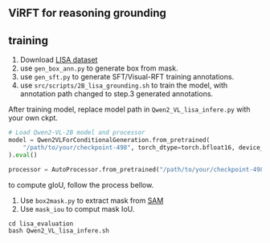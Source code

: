 ## ViRFT for reasoning grounding

## training
1. Download [LISA dataset](https://github.com/dvlab-research/LISA)
2. use `gen_box_ann.py` to generate box from mask.
3. use `gen_sft.py` to generate SFT/Visual-RFT training annotations.
4. use `src/scripts/2B_lisa_grounding.sh` to train the model, with annotation path changed to step.3 generated annotations.

After training model, replace model path in `Qwen2_VL_lisa_infere.py` with your own ckpt.

```python
# Load Qwen2-VL-2B model and processor
model = Qwen2VLForConditionalGeneration.from_pretrained(
    "/path/to/your/checkpoint-498", torch_dtype=torch.bfloat16, device_map="auto", attn_implementation="flash_attention_2"
).eval()

processor = AutoProcessor.from_pretrained("/path/to/your/checkpoint-498")
```

to compute gIoU, follow the process bellow.
1. Use `box2mask.py` to extract mask from [SAM](https://github.com/facebookresearch/segment-anything)
2. Use `mask_iou` to comput mask IoU.

```shell
cd lisa_evaluation
bash Qwen2_VL_lisa_infere.sh
```
